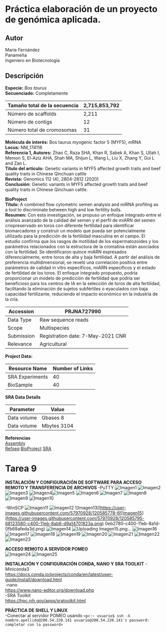 # Práctica elaboración de un proyecto de genómica aplicada.

## Autor
Marie Fernández  
Panameña  
Ingeniero en Biotecnología  

## Descripción
**Especie:** _Bos taurus_  
**Secuenciado:** Completamente  

| Tamaño total de la secuencia | 2,715,853,792 | 
| ------------- | ------------- |
| Número de scaffolds | 2,211 |  
| Número de contigs  | 12 |  
| Número total de cromosomas | 31 |  

**Molécula de interés:** Bos taurus myogenic factor 5 (MYF5), mRNA  
**Locus:** NM_174116  
**Referencia 1, Autores:** Zhao C, Raza SHA, Khan R, Sabek A, Khan S, Ullah I, Memon S,
            El-Aziz AHA, Shah MA, Shijun L, Wang L, Liu X, Zhang Y, Gui L and
            Zan L.  
**Título del artículo:** Genetic variants in MYF5 affected growth traits and beef quality
            traits in Chinese Qinchuan cattle  
**Revista:** Genomics 112 (4), 2804-2812 (2020)  
 **Conclusión:** Genetic variants in MYF5 affected growth traits and beef
            quality traits in Chinese Qinchuan cattle.  
            
**BioProject**  
**Título:** A combined flow cytometric semen analysis and miRNA profiling as a tool to discriminate between high and low fertility bulls.  
**Resumen:** Con esta investigación, se propuso un enfoque integrado entre el análisis avanzado de la calidad del semen y el perfil de miARN del semen criopreservado en toros con diferente fertilidad para identificar biomarcadores y construir un modelo que pueda ser potencialmente utilizado para la predicción de la fertilidad masculina en el campo. El estudio confirma que los rasgos de motilidad de los espermatozoides y los parámetros relacionados con la estructura de la cromatina están asociados con la fertilidad. Se identificaron quince miARN expresados diferencialmente, entre toros de alta y baja fertilidad. A partir del análisis de preferencia multidimensional, se reveló una correlación positiva entre parámetros de calidad in vitro específicos, miARN específicos y el estado de fertilidad de los toros. El enfoque integrado propuesto, podría proporcionar un modelo de predicción de fertilidad que podría ser beneficioso para los centros de IA en la selección de toros de alta fertilidad, facilitando la eliminación de sujetos subfértiles o eyaculados con baja capacidad fertilizante, reduciendo el impacto económico en la industria de la cría.  

| Accession	| PRJNA727990 |  
| --------- | --------- |  
| Data Type	| Raw sequence reads |  
| Scope | Multispecies |  
| Submission | Registration date: 7-May-2021 CNR |  
| Relevance | Agricultural |  

**Project Data:**  

| Resource Name | Number of Links |  
| ------ | ------- |  
| SRA Experiments | 40 |  
| BioSample | 40 |  

**SRA Data Details**  

| Parameter	| Value | 
| ------- | ------- |
| Data volume | Gbases	8 |  
| Data volume | Mbytes	3104 |  

**Referencias**  
[Assembly](https://www.ncbi.nlm.nih.gov/assembly/GCF_002263795.1)  
[Refseq](https://www.ncbi.nlm.nih.gov/nuccore/NM_174116.1) 
[BioProject](https://www.ncbi.nlm.nih.gov/bioproject/727990)
[SRA](https://www.ncbi.nlm.nih.gov/sra/SRX10826180[accn])

# Tarea 9  

**INSTALACIÓN Y CONFIGURACIÓN DE SOFTWARE PARA ACCESO REMOTO Y TRANSFERENCIA DE ARCHIVOS**
-PuTTY
![Imagen1](https://user-images.githubusercontent.com/57970928/120585691-39945a80-c400-11eb-9df2-d1a3b40b0e55.png)
![Imagen2](https://user-images.githubusercontent.com/57970928/120585694-3c8f4b00-c400-11eb-9399-37feeef9b913.png)
![Imagen3](https://user-images.githubusercontent.com/57970928/120585705-40bb6880-c400-11eb-9986-3aa324e91c87.png)
![Imagen4](https://user-images.githubusercontent.com/57970928/120585707-41ec9580-c400-11eb-9a41-482c962edaa1.png)![Imagen5](https://user-images.githubusercontent.com/57970928/120585714-444eef80-c400-11eb-96e0-434ff39880f7.png)
![Imagen6](https://user-images.githubusercontent.com/57970928/120585719-46b14980-c400-11eb-90be-778fb27b29fb.png)
![Imagen7](https://user-images.githubusercontent.com/57970928/120585723-47e27680-c400-11eb-9908-9c5177bd568e.png)
![Imagen8](https://user-images.githubusercontent.com/57970928/120585730-49ac3a00-c400-11eb-8e0a-38391b6c2595.png)
![Imagen9](https://user-images.githubusercontent.com/57970928/120585733-4add6700-c400-11eb-8bf2-abcd75f8a378.png)
![Imagen10](https://user-images.githubusercontent.com/57970928/120585734-4c0e9400-c400-11eb-875c-4b018b43094c.png)

-WinSCP
![Imagen11](https://user-images.githubusercontent.com/57970928/120585770-5d57a080-c400-11eb-86a6-68ffa7c62471.png)
![Imagen12](https://user-images.githubusercontent.com/57970928/120585774-60529100-c400-11eb-9634-1968bcce380a.png)
![Imagen13](https://user-images.githubusercontent.com/57970928/120585778-6![Imagen15](https://user-images.githubusercontent.com/57970928/120585795-68123580-c400-11eb-8ab6-d9a14701823a.png)
0eb2780-c400-11eb-8a1d-0fb69afeda3d.png)
![Imagen14](https://user-images.githubusercontent.com/57970928/120585779-6183be00-c400-11eb-8aa9-ddca9cda9887.png)
![Uploading Imagen15.png…]()
![Imagen16](https://user-images.githubusercontent.com/57970928/120585804-6c3e5300-c400-11eb-9bc9-b6a33ee8aa98.png)
![Imagen17](https://user-images.githubusercontent.com/57970928/120585808-6d6f8000-c400-11eb-91e0-e28760ca8fc1.png)
![Imagen18](https://user-images.githubusercontent.com/57970928/120585812-6f394380-c400-11eb-99c9-59d6c85f16c6.png)
![Imagen19](https://user-images.githubusercontent.com/57970928/120585818-719b9d80-c400-11eb-81f3-2da5c1e3986b.png)
![Imagen20](https://user-images.githubusercontent.com/57970928/120585820-72343400-c400-11eb-9463-37f21dd22cc5.png)
![Imagen21](https://user-images.githubusercontent.com/57970928/120585824-752f2480-c400-11eb-8d92-028516ae60a7.png)
![Imagen22](https://user-images.githubusercontent.com/57970928/120585830-76f8e800-c400-11eb-9343-e6ee7d4b67cf.png)
![Imagen23](https://user-images.githubusercontent.com/57970928/120585835-78c2ab80-c400-11eb-8863-1d70e1b7e9a2.png)

**ACCESO REMOTO A SERVIDOR POMEO**  
![Imagen24](https://user-images.githubusercontent.com/57970928/120585872-87a95e00-c400-11eb-9f70-234a6dbe8a89.png)
![Imagen25](https://user-images.githubusercontent.com/57970928/120585878-89732180-c400-11eb-988b-babb04fd919c.png)

**INSTALACIÓN Y CONFIGURACIÓN CONDA, NANO Y SRA TOOLKIT**
-Miniconda3  
https://docs.conda.io/projects/conda/en/latest/user-guide/install/download.html  
-nano  
https://www.nano-editor.org/download.php  
-SRA Toolkit  
https://hpc.nih.gov/apps/sratoolkit.html  

**PRÁCTICA DE SHELL Y LINUX**  
-Conectar al servidor POMEO usando 
`<pc:~ usuario$ ssh -X nombre.apellido@200.54.220.141
usuario@200.54.220.141's password: completar con la password>`




